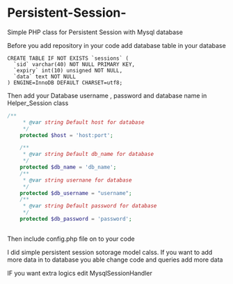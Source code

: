 # Persistent-Session-
Simple PHP class for Persistent Session with Mysql database

Before you add repository in your code add database table in your database 


```mysql
CREATE TABLE IF NOT EXISTS `sessions` (
  `sid` varchar(40) NOT NULL PRIMARY KEY,
  `expiry` int(10) unsigned NOT NULL,
  `data` text NOT NULL
) ENGINE=InnoDB DEFAULT CHARSET=utf8;
```

Then add your Database username , password and database name in Helper_Session class


```php
/**
     * @var string Default host for database
     */
    protected $host = 'host:port';

    /**
     * @var string Default db_name for database
     */
    protected $db_name = 'db_name';
    /**
     * @var string usernane for database
     */
    protected $db_username = "username";
    /**
     * @var string Default password for database
     */
    protected $db_password = 'password';
    
```
    
Then include config.php file on to your code 


I did simple persistent session sotorage model calss. If you want to add more data in to database you able change code and queries add more data 

IF you want extra logics edit MysqlSessionHandler 

    
    
